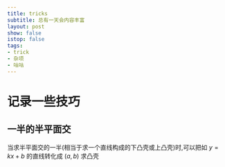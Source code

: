 ```yaml
---
title: tricks
subtitle: 总有一天会内容丰富
layout: post
show: false
istop: false
tags: 
- trick
- 杂项
- 咕咕
---
```


# 记录一些技巧

## 一半的半平面交

当求半平面交的一半(相当于求一个直线构成的下凸壳或上凸壳)时,可以把如 $y=kx+b$ 的直线转化成 $(a,b)$ 求凸壳
